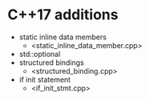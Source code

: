 # C++17 additions

* static inline data members
  * <static_inline_data_member.cpp>
* std::optional
* structured bindings
  * <structured_binding.cpp>
* if init statement
  * <if_init_stmt.cpp>
